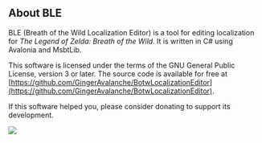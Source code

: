 ﻿## About BLE

BLE (Breath of the Wild Localization Editor) is a tool for editing localization for *The Legend of Zelda: Breath of the Wild*. It is written in C# using Avalonia and MsbtLib.

This software is licensed under the terms of the GNU General Public License, version 3 or later. The source code is available for free at [https://github.com/GingerAvalanche/BotwLocalizationEditor](https://github.com/GingerAvalanche/BotwLocalizationEditor).

If this software helped you, please consider donating to support its development.

[![](Assets/donate.png)](https://paypal.me/GingerAvalanche)